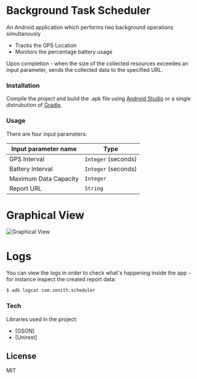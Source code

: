# Background Task Scheduler

An Android application which performs two background operations simultanously

  - Tracks the GPS Location
  - Monitors the percentage battery usage

Upon completion - when the size of the collected resources exceedes an input parameter, sends the collected data to the specified URL.

### Installation

Compile the project and build the .apk file using  [Android Studio](https://developer.android.com/studio/) or a single distrubution of [Gradle](https://gradle.org/).

### Usage

There are four input parameters:

| Input parameter name | Type |
| ------ | ------ | 
| GPS Interval | `Integer` (seconds) |
| Battery Interval | `Integer` (seconds) | 
| Maximum Data Capacity | `Integer` | 
| Report URL | `String` | 

# Graphical View

![Graphical View](https://i.imgur.com/JOWkFOl.png)

# Logs
You can view the logs in order to check what's happening inside the app - for instance inspect the created report data:
```sh
$ adb logcat com.zenith.scheduler
```

### Tech

Libraries used in the project:

* [GSON]
* [Unirest] 


License
----

MIT